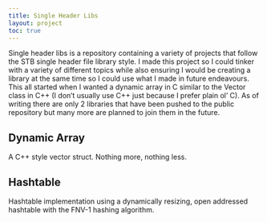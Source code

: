 ```yaml
---
title: Single Header Libs
layout: project
toc: true
---
```


Single header libs is a repository containing a variety of projects that follow the
STB single header file library style. I made this project so I could tinker with a
variety of different topics while also ensuring I would be creating a library at the
same time so I could use what I made in future endeavours. This all started when I
wanted a dynamic array in C similar to the Vector class in C++ (I don’t usually use
C++ just because I prefer plain ol’ C). As of writing there are only 2 libraries that
have been pushed to the public repository but many more are planned to join them in the future.

## Dynamic Array

A C++ style vector struct. Nothing more, nothing less.

## Hashtable

Hashtable implementation using a dynamically resizing, open addressed hashtable with the FNV-1
hashing algorithm.
